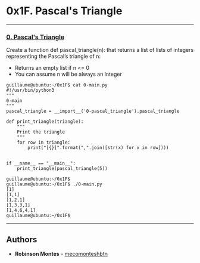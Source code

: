 # 0x1F. Pascal's Triangle

---

### [0. Pascal's Triangle](./0-pascal_triangle.py)
Create a function def pascal_triangle(n): that returns a list of lists of integers representing the Pascal’s triangle of n:
-    Returns an empty list if n <= 0
-    You can assume n will be always an integer
```
guillaume@ubuntu:~/0x1F$ cat 0-main.py
#!/usr/bin/python3
"""
0-main
"""
pascal_triangle = __import__('0-pascal_triangle').pascal_triangle

def print_triangle(triangle):
    """
    Print the triangle
    """
    for row in triangle:
        print("[{}]".format(",".join([str(x) for x in row])))


if __name__ == "__main__":
    print_triangle(pascal_triangle(5))

guillaume@ubuntu:~/0x1F$ 
guillaume@ubuntu:~/0x1F$ ./0-main.py
[1]
[1,1]
[1,2,1]
[1,3,3,1]
[1,4,6,4,1]
guillaume@ubuntu:~/0x1F$ 
```

---
## Authors

* **Robinson Montes** - [mecomonteshbtn](https://github.com/mecomonteshbtn)